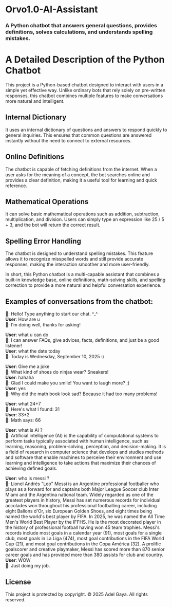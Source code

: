 # Orvo1.0-AI-Assistant
### A Python chatbot that answers general questions, provides definitions, solves calculations, and understands spelling mistakes.

# A Detailed Description of the Python Chatbot

This project is a Python-based chatbot designed to interact with users in a simple yet effective way. Unlike ordinary bots that rely solely on pre-written responses, this chatbot combines multiple features to make conversations more natural and intelligent.

## Internal Dictionary  
It uses an internal dictionary of questions and answers to respond quickly to general inquiries. This ensures that common questions are answered instantly without the need to connect to external resources.  

## Online Definitions  
The chatbot is capable of fetching definitions from the internet. When a user asks for the meaning of a concept, the bot searches online and provides a clear definition, making it a useful tool for learning and quick reference.  

## Mathematical Operations  
It can solve basic mathematical operations such as addition, subtraction, multiplication, and division. Users can simply type an expression like 25 / 5 + 3, and the bot will return the correct result.  

## Spelling Error Handling  
The chatbot is designed to understand spelling mistakes. This feature allows it to recognize misspelled words and still provide accurate responses, making the interaction smoother and more user-friendly.  


In short, this Python chatbot is a multi-capable assistant that combines a built-in knowledge base, online definitions, math-solving skills, and spelling correction to provide a more natural and helpful conversation experience.


## Examples of conversations from the chatbot:

🤖: Hello! Type anything to start our chat. ^_^  
**User**: How are u  
🤖: I'm doing well, thanks for asking! 

**User**: what u can do  
🤖: I can answer FAQs, give advices, facts, definitions, and just be a good listener!     
**User**: what the date today      
🤖: Today is Wednesday, September 10, 2025 :)     

**User**: Give me a joke  
🤖: What kind of shoes do ninjas wear? Sneakers!   
**User**: hahaha   
🤖: Glad I could make you smile! You want to laugh more? ;)    
**User**: yes              
🤖: Why did the math book look sad? Because it had too many problems!        

**User**: what 24+7         
🤖: Here's what I found: 31       
**User**: 33*2       
🤖: Math says: 66

**User**: what is AI ?                     
🤖: Artificial intelligence (AI) is the capability of computational systems to perform tasks typically associated with human intelligence, such as learning, reasoning, problem-solving, perception, and decision-making. It is a field of research in computer science that develops and studies methods and software that enable machines to perceive their environment and 
use learning and intelligence to take actions that maximize their chances of achieving defined goals.

**User**: who is messi ?                          
🤖: Lionel Andrés "Leo" Messi is an Argentine professional footballer who plays as a forward for and captains both Major League Soccer club Inter Miami and the Argentina national team. Widely regarded as one of the greatest players in history, Messi has set numerous records for individual accolades won throughout his professional footballing career, including eight Ballons d'Or, six European Golden Shoes, and eight times being named the world's best player by FIFA. In 2025, he was named the All Time Men's World Best Player by the IFFHS. He is 
the most decorated player in the history of professional football having won 45 team trophies. Messi's records include most goals in a calendar year (91), most goals for a single club, most goals in La Liga (474), most goal contributions in the FIFA World Cup (21), and most goal contributions in the Copa América (32). A prolific goalscorer and creative playmaker, 
Messi has scored more than 870 senior career goals and has provided more than 380 assists for club and country.                         
**User**: WOW                        
🤖: Just doing my job.      

## License
This project is protected by copyright. 
© 2025 Adel Gaya. All rights reserved.

